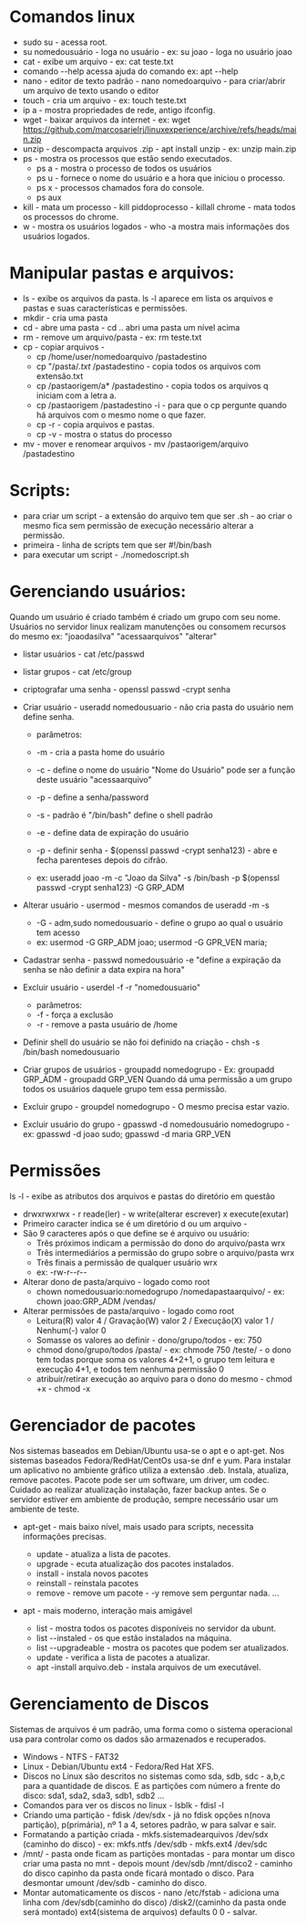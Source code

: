 

# Comandos linux

* sudo su - acessa root.
* su nomedousuário - loga no usuário - ex: su joao - loga no usuário joao
* cat - exibe um arquivo - ex: cat teste.txt
* comando --help acessa ajuda do comando ex: apt --help
* nano - editor de texto padrão - nano nomedoarquivo - para criar/abrir um arquivo de texto usando o editor
* touch - cria um arquivo - ex: touch teste.txt
* ip a - mostra propriedades de rede, antigo ifconfig.
* wget - baixar arquivos da internet - ex: wget https://github.com/marcosarielrj/linuxexperience/archive/refs/heads/main.zip
* unzip - descompacta arquivos .zip - apt install unzip - ex: unzip main.zip
* ps - mostra os processos que estão sendo executados.
	- ps a - mostra o processo de todos os usuários
	- ps u - fornece o nome do usuário e a hora que iniciou o processo.
	- ps x - processos chamados fora do console.
	- ps aux
* kill - mata um processo - kill piddoprocesso - killall chrome - mata todos os processos do chrome.
* w - mostra os usuários logados - who -a mostra mais informações dos usuários logados.

# Manipular pastas e arquivos: 

* ls - exibe os arquivos da pasta. ls -l aparece em lista os arquivos e pastas e suas características e permissões.
* mkdir - cria uma pasta
* cd - abre uma pasta - cd .. abri uma pasta um nível acima
* rm - remove um arquivo/pasta - ex: rm teste.txt
* cp - copiar arquivos -
	- cp /home/user/nomedoarquivo /pastadestino
	- cp "/pasta/*.txt* /pastadestino - copia todos os arquivos com extensão.txt
	- cp /pastaorigem/a* /pastadestino - copia todos os arquivos q iniciam com a letra a.
	- cp /pastaorigem /pastadestino -i - para que o cp pergunte quando há arquivos com o mesmo nome o que fazer.
	- cp -r - copia arquivos e pastas.
	- cp -v - mostra o status do processo
* mv - mover e renomear arquivos - mv /pastaorigem/arquivo /pastadestino

# Scripts:

* para criar um script - a extensão do arquivo tem que ser .sh - ao criar o mesmo fica sem permissão de execução necessário alterar a permissão.
* primeira - linha de scripts tem que ser #!/bin/bash
* para executar um script - ./nomedoscript.sh

# Gerenciando usuários:

Quando um usuário é criado também é criado um grupo com seu nome.
Usuários no servidor linux realizam manutenções ou consomem recursos do mesmo ex: "joaodasilva" "acessaarquivos" "alterar"

* listar usuários - cat /etc/passwd
* listar grupos - cat /etc/group
* criptografar uma senha - openssl passwd -crypt senha 
* Criar usuário - useradd nomedousuario - não cria pasta do usuário nem define senha.

	- parâmetros:
	- -m - cria a pasta home do usuário
	- -c - define o nome do usuário "Nome do Usuário" pode ser a função deste usuário "acessaarquivo"
	- -p - define a senha/password
	- -s - padrão é "/bin/bash" define o shell padrão
	- -e - define data de expiração do usuário
	- -p - definir senha - $(openssl passwd -crypt senha123) - abre e fecha parenteses depois do cifrão.
	
	- ex: useradd joao -m -c "Joao da Silva" -s /bin/bash -p $(openssl passwd -crypt senha123) -G GRP_ADM

* Alterar usuário - usermod - mesmos comandos de useradd -m -s
	
	- -G - adm,sudo nomedousuario - define o grupo ao qual o usuário tem acesso
	- ex: usermod -G GRP_ADM joao; usermod -G GPR_VEN maria;

* Cadastrar senha - passwd nomedousuário -e "define a expiração da senha se não definir a data expira na hora"

* Excluir usuário - userdel -f -r "nomedousuario"
	- parâmetros: 	
 	- -f - força a exclusão
	- -r - remove a pasta usuário de /home

* Definir shell do usuário se não foi definido na criação - chsh -s /bin/bash nomedousuario
* Criar grupos de usuários - groupadd nomedogrupo - Ex: groupadd GRP_ADM - groupadd GRP_VEN
	Quando dá uma permissão a um grupo todos os usuários daquele grupo tem essa permissão.
* Excluir grupo - groupdel nomedogrupo - O mesmo precisa estar vazio.
* Excluir usuário do grupo - gpasswd -d nomedousuário nomedogrupo - ex: gpasswd -d joao sudo; gpasswd -d maria GRP_VEN

# Permissões
ls -l - exibe as atributos dos arquivos e pastas do diretório em questão
* drwxrwxrwx - r reade(ler) - w write(alterar escrever) x execute(exutar)
* Primeiro caracter indica se é um diretório d ou um arquivo -
* São 9 caracteres após o que define se é arquivo ou usuário:
	- Três próximos indicam a permissão do dono do arquivo/pasta wrx
	- Três intermediários a permissão do grupo sobre o arquivo/pasta wrx
	- Três finais a permissão de qualquer usuário wrx
	- ex: -rw-r--r-- 
* Alterar dono de pasta/arquivo - logado como root
	- chown nomedousuario:nomedogrupo /nomedapastaarquivo/ - ex: chown joao:GRP_ADM /vendas/
* Alterar permissões de pasta/arquivo - logado como root
	- Leitura(R) valor 4 / Gravação(W) valor 2 / Execução(X) valor 1 / Nenhum(-) valor 0 
	- Somasse os valores ao definir - dono/grupo/todos - ex: 750
	- chmod dono/grupo/todos /pasta/ - ex: chmode 750 /teste/ - o dono tem todas porque soma os valores 4+2+1, o grupo tem leitura e execução 4+1, e todos tem nenhuma permissão 0
	- atribuir/retirar execução ao arquivo para o dono do mesmo - chmod +x - chmod -x

# Gerenciador de pacotes
Nos sistemas baseados em Debian/Ubuntu usa-se o apt e o apt-get. Nos sistemas baseados Fedora/RedHat/CentOs usa-se dnf e yum.
Para instalar um aplicativo no ambiente gráfico utiliza a extensão .deb.
Instala, atualiza, remove pacotes.
Pacote pode ser um software, um driver, um codec.
Cuidado ao realizar atualização instalação, fazer backup antes. Se o servidor estiver em ambiente de produção, sempre necessário usar um ambiente de teste.
* apt-get - mais baixo nível, mais usado para scripts, necessita informações precisas.
	- update - atualiza a lista de pacotes.
	- upgrade - ecuta atualização dos pacotes instalados.
	- install - instala novos pacotes
	- reinstall - reinstala pacotes
	- remove - remove um pacote - -y remove sem perguntar nada.
	...
	
* apt - mais moderno, interação mais amigável
	- list - mostra todos os pacotes disponíveis no servidor da ubunt.
	- list --instaled - os que estão instalados na máquina.
	- list --upgradeable - mostra os pacotes que podem ser atualizados.
	- update - verifica a lista de pacotes a atualizar.
	- apt -install arquivo.deb - instala arquivos de um executável.
	
# Gerenciamento de Discos
Sistemas de arquivos é um padrão, uma forma como o sistema operacional usa para controlar como os dados são armazenados e recuperados.
* Windows - NTFS - FAT32
* Linux - Debian/Ubuntu ext4 - Fedora/Red Hat XFS.
* Discos no Linux são descritos no sistemas como sda, sdb, sdc - a,b,c para a quantidade de discos. E as partições com número a frente do disco: sda1, sda2, sda3, sdb1, sdb2 ...
* Comandos para ver os discos no linux - lsblk - fdisl -l
* Criando uma partição - fdisk /dev/sdx - já no fdisk opções n(nova partição), p(primária), nº 1 a 4, setores padrão, w para salvar e sair.
* Formatando a partição criada - mkfs.sistemadearquivos /dev/sdx (caminho do disco) - ex: mkfs.ntfs /dev/sdb - mkfs.ext4 /dev/sdc
* /mnt/ - pasta onde ficam as partições montadas - para montar um disco criar uma pasta no mnt - depois mount /dev/sdb /mnt/disco2 - caminho do disco capinho da pasta onde ficará montado o disco. Para desmontar umount /dev/sdb - caminho do disco.
* Montar automaticamente os discos - nano /etc/fstab - adiciona uma linha com /dev/sdb(caminho do disco) /disk2/(caminho da pasta onde será montado) ext4(sistema de arquivos) defaults 0 0 - salvar.


